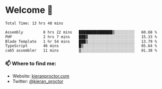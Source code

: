 # Welcome 🦘

<!--START_SECTION:waka-->

```txt
Total Time: 13 hrs 48 mins

Assembly         8 hrs 22 mins   ███████████████▒░░░░░░░░░   60.68 %
PHP              2 hrs 7 mins    ███▓░░░░░░░░░░░░░░░░░░░░░   15.33 %
Blade Template   1 hr 54 mins    ███▒░░░░░░░░░░░░░░░░░░░░░   13.79 %
TypeScript       46 mins         █▒░░░░░░░░░░░░░░░░░░░░░░░   05.64 %
ca65 assembler   11 mins         ▒░░░░░░░░░░░░░░░░░░░░░░░░   01.38 %
```

<!--END_SECTION:waka-->

### 📫 Where to find me:

-   Website: [kieranproctor.com](https://kieranproctor.com/)
-   Twitter: [@kieran_proctor](https://twitter.com/kieran_proctor)
